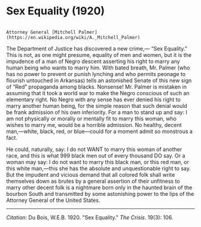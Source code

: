 # Sex Equality (1920)

```{margin}

Attorney General [Mitchell Palmer](https://en.wikipedia.org/wiki/A._Mitchell_Palmer)
```

The Department of Justice has discovered a new crime,— “Sex Equality.” This is not, as one might presume, equality of men and women, but it is the impudence of a man of Negro descent asserting his right to marry any human being who wants to marry him. With bated breath, Mr. Palmer (who has no power to prevent or punish lynching and who permits peonage to flourish untouched in Arkansas) tells an astonished Senate of this new sign of “Red” propaganda among blacks. Nonsense! Mr. Palmer is mistaken in assuming that it took a world war to make the Negro conscious of such an elementary right. No Negro with any sense has ever denied his right to marry another human being, for the simple reason that such denial would be frank admission of his own inferiority. For a man to stand up and say: I am not physically or morally or mentally fit to marry this woman, who wishes to marry me, would be a horrible admission. No healthy, decent man,—white, black, red, or blue—could for a moment admit so monstrous a fact.

He could, naturally, say: I do not WANT to marry this woman of another race, and this is what 999 black men out of every thousand DO say. Or a woman may say: I do not want to marry this black man, or this red man, or this white man,—this she has the absolute and unquestionable right to say. But the impudent and vicious demand that all colored folk shall write themselves down as brutes by a general assertion of their unfitness to marry other decent folk is a nightmare born only in the haunted brain of the bourbon South and transmitted by some astonishing power to the lips of the Attorney General of the United States.


______________
*Citation:* Du Bois, W.E.B. 1920. "Sex Equality." *The Crisis*. 19(3): 106.
